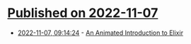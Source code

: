 # [Published on 2022-11-07](index.md)

* [2022-11-07, 09:14:24](https://news.ycombinator.com/item?id=33503306) - [An Animated Introduction to Elixir](https://markm208.github.io/exbook/)

